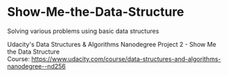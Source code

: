# Show-Me-the-Data-Structure
Solving various problems using basic data structures 

Udacity's Data Structures & Algorithms Nanodegree Project 2 - Show Me the Data Structure  
Course: https://www.udacity.com/course/data-structures-and-algorithms-nanodegree--nd256
